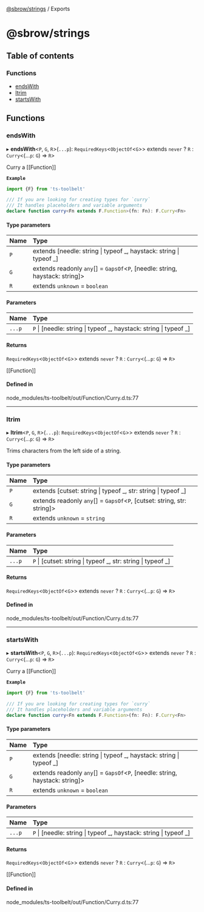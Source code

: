 [@sbrow/strings](README.md) / Exports

# @sbrow/strings

## Table of contents

### Functions

- [endsWith](modules.md#endswith)
- [ltrim](modules.md#ltrim)
- [startsWith](modules.md#startswith)

## Functions

### endsWith

▸ **endsWith**<`P`, `G`, `R`\>(`...p`): `RequiredKeys`<`ObjectOf`<`G`\>\> extends `never` ? `R` : `Curry`<(...`p`: `G`) => `R`\>

Curry a [[Function]]

**`Example`**

```ts
import {F} from 'ts-toolbelt'

/// If you are looking for creating types for `curry`
/// It handles placeholders and variable arguments
declare function curry<Fn extends F.Function>(fn: Fn): F.Curry<Fn>
```

#### Type parameters

| Name | Type |
| :------ | :------ |
| `P` | extends [needle: string \| typeof \_, haystack: string \| typeof \_] |
| `G` | extends readonly `any`[] = `GapsOf`<`P`, [needle: string, haystack: string]\> |
| `R` | extends `unknown` = `boolean` |

#### Parameters

| Name | Type |
| :------ | :------ |
| `...p` | `P` \| [needle: string \| typeof \_, haystack: string \| typeof \_] |

#### Returns

`RequiredKeys`<`ObjectOf`<`G`\>\> extends `never` ? `R` : `Curry`<(...`p`: `G`) => `R`\>

[[Function]]

#### Defined in

node_modules/ts-toolbelt/out/Function/Curry.d.ts:77

___

### ltrim

▸ **ltrim**<`P`, `G`, `R`\>(`...p`): `RequiredKeys`<`ObjectOf`<`G`\>\> extends `never` ? `R` : `Curry`<(...`p`: `G`) => `R`\>

Trims characters from the left side of a string.

#### Type parameters

| Name | Type |
| :------ | :------ |
| `P` | extends [cutset: string \| typeof \_, str: string \| typeof \_] |
| `G` | extends readonly `any`[] = `GapsOf`<`P`, [cutset: string, str: string]\> |
| `R` | extends `unknown` = `string` |

#### Parameters

| Name | Type |
| :------ | :------ |
| `...p` | `P` \| [cutset: string \| typeof \_, str: string \| typeof \_] |

#### Returns

`RequiredKeys`<`ObjectOf`<`G`\>\> extends `never` ? `R` : `Curry`<(...`p`: `G`) => `R`\>

#### Defined in

node_modules/ts-toolbelt/out/Function/Curry.d.ts:77

___

### startsWith

▸ **startsWith**<`P`, `G`, `R`\>(`...p`): `RequiredKeys`<`ObjectOf`<`G`\>\> extends `never` ? `R` : `Curry`<(...`p`: `G`) => `R`\>

Curry a [[Function]]

**`Example`**

```ts
import {F} from 'ts-toolbelt'

/// If you are looking for creating types for `curry`
/// It handles placeholders and variable arguments
declare function curry<Fn extends F.Function>(fn: Fn): F.Curry<Fn>
```

#### Type parameters

| Name | Type |
| :------ | :------ |
| `P` | extends [needle: string \| typeof \_, haystack: string \| typeof \_] |
| `G` | extends readonly `any`[] = `GapsOf`<`P`, [needle: string, haystack: string]\> |
| `R` | extends `unknown` = `boolean` |

#### Parameters

| Name | Type |
| :------ | :------ |
| `...p` | `P` \| [needle: string \| typeof \_, haystack: string \| typeof \_] |

#### Returns

`RequiredKeys`<`ObjectOf`<`G`\>\> extends `never` ? `R` : `Curry`<(...`p`: `G`) => `R`\>

[[Function]]

#### Defined in

node_modules/ts-toolbelt/out/Function/Curry.d.ts:77
